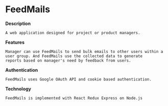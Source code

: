 # FeedMails

**Description**
  
    A web application designed for project or product managers.

**Features**
  
    Manager can use FeedMails to send bulk emails to other users within a user group. And FeedMails use the collected data to generate         reports based on manager's need by feedback from users.

**Authentication**
  
    FeedMails uses Google OAuth API and cookie based authentication.   

**Technology**
  
    FeedMails is implemented with React Redux Express on Node.js

